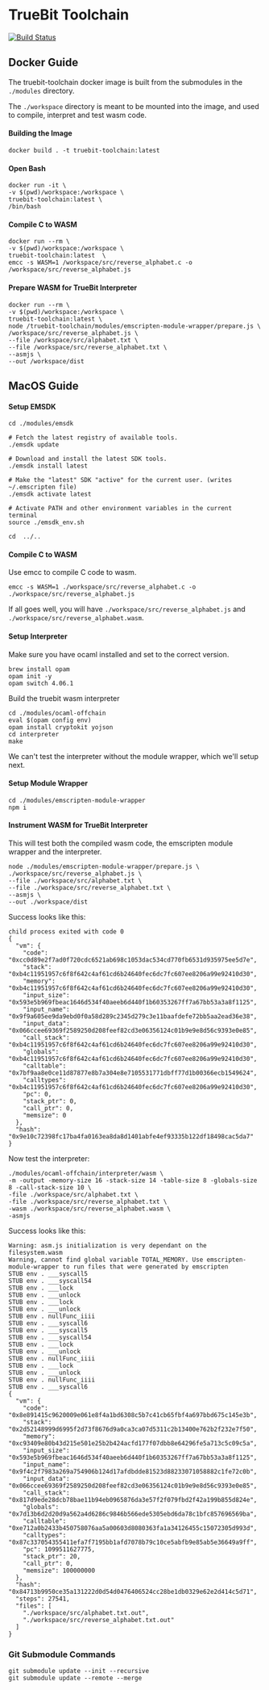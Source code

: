 # TrueBit Toolchain

[![Build Status](https://travis-ci.org/TrueBitFoundation/truebit-toolchain.svg?branch=master)](https://travis-ci.org/TrueBitFoundation/truebit-toolchain)

## Docker Guide

The truebit-toolchain docker image is built from the submodules in the `./modules` directory.

The `./workspace` directory is meant to be mounted into the image, and used to compile, interpret and test wasm code.

#### Building the Image 

```
docker build . -t truebit-toolchain:latest
```

#### Open Bash

```
docker run -it \
-v $(pwd)/workspace:/workspace \
truebit-toolchain:latest \
/bin/bash
```


#### Compile C to WASM

```
docker run --rm \
-v $(pwd)/workspace:/workspace \
truebit-toolchain:latest  \
emcc -s WASM=1 /workspace/src/reverse_alphabet.c -o /workspace/src/reverse_alphabet.js
```

#### Prepare WASM for TrueBit Interpreter

```
docker run --rm \
-v $(pwd)/workspace:/workspace \
truebit-toolchain:latest \
node /truebit-toolchain/modules/emscripten-module-wrapper/prepare.js \
/workspace/src/reverse_alphabet.js \
--file /workspace/src/alphabet.txt \
--file /workspace/src/reverse_alphabet.txt \
--asmjs \
--out /workspace/dist
```


## MacOS Guide

#### Setup EMSDK

```
cd ./modules/emsdk

# Fetch the latest registry of available tools.
./emsdk update

# Download and install the latest SDK tools.
./emsdk install latest

# Make the "latest" SDK "active" for the current user. (writes ~/.emscripten file)
./emsdk activate latest

# Activate PATH and other environment variables in the current terminal
source ./emsdk_env.sh

cd  ../..

```

#### Compile C to WASM

Use emcc to compile C code to wasm.

```
emcc -s WASM=1 ./workspace/src/reverse_alphabet.c -o ./workspace/src/reverse_alphabet.js
```

If all goes well, you will have `./workspace/src/reverse_alphabet.js` and `./workspace/src/reverse_alphabet.wasm`.

#### Setup Interpreter

Make sure you have ocaml installed and set to the correct version.

```
brew install opam  
opam init -y
opam switch 4.06.1
```

Build the truebit wasm interpreter

```
cd ./modules/ocaml-offchain
eval $(opam config env)
opam install cryptokit yojson
cd interpreter
make
```

We can't test the interpreter without the module wrapper, which we'll setup next.

#### Setup Module Wrapper

```
cd ./modules/emscripten-module-wrapper
npm i
```

#### Instrument WASM for TrueBit Interpreter  

This will test both the compiled wasm code, the emscripten module wrapper and the interpreter.

```
node ./modules/emscripten-module-wrapper/prepare.js \
./workspace/src/reverse_alphabet.js \
--file ./workspace/src/alphabet.txt \
--file ./workspace/src/reverse_alphabet.txt \
--asmjs \
--out ./workspace/dist
```

Success looks like this:

```
child process exited with code 0
{
  "vm": {
    "code": "0xcc0d89e2f7ad0f720cdc6521ab698c1053dac534cd770fb6531d935975ee5d7e",
    "stack": "0xb4c11951957c6f8f642c4af61cd6b24640fec6dc7fc607ee8206a99e92410d30",
    "memory": "0xb4c11951957c6f8f642c4af61cd6b24640fec6dc7fc607ee8206a99e92410d30",
    "input_size": "0x593e5b969fbeac1646d534f40aeeb6d440f1b60353267ff7a67bb53a3a8f1125",
    "input_name": "0x9f9a605ee9da9ebd0f0a58d289c2345d279c3e11baafdefe72bb5aa2ead36e38",
    "input_data": "0x066ccee69369f2589250d208feef82cd3e06356124c01b9e9e8d56c9393e0e85",
    "call_stack": "0xb4c11951957c6f8f642c4af61cd6b24640fec6dc7fc607ee8206a99e92410d30",
    "globals": "0xb4c11951957c6f8f642c4af61cd6b24640fec6dc7fc607ee8206a99e92410d30",
    "calltable": "0x7bf9aa8e0ce11d87877e8b7a304e8e7105531771dbff77d1b00366ecb1549624",
    "calltypes": "0xb4c11951957c6f8f642c4af61cd6b24640fec6dc7fc607ee8206a99e92410d30",
    "pc": 0,
    "stack_ptr": 0,
    "call_ptr": 0,
    "memsize": 0
  },
  "hash": "0x9e10c72398fc17ba4fa0163ea8da8d1401abfe4ef93335b122df18498cac5da7"
}

```

Now test the interpreter:

```
./modules/ocaml-offchain/interpreter/wasm \
-m -output -memory-size 16 -stack-size 14 -table-size 8 -globals-size 8 -call-stack-size 10 \
-file ./workspace/src/alphabet.txt \
-file ./workspace/src/reverse_alphabet.txt \
-wasm ./workspace/src/reverse_alphabet.wasm \
-asmjs
```

Success looks like this:

```
Warning: asm.js initialization is very dependant on the filesystem.wasm
Warning, cannot find global variable TOTAL_MEMORY. Use emscripten-module-wrapper to run files that were generated by emscripten
STUB env . ___syscall5
STUB env . ___syscall54
STUB env . ___lock
STUB env . ___unlock
STUB env . ___lock
STUB env . ___unlock
STUB env . nullFunc_iiii
STUB env . ___syscall6
STUB env . ___syscall5
STUB env . ___syscall54
STUB env . ___lock
STUB env . ___unlock
STUB env . nullFunc_iiii
STUB env . ___lock
STUB env . ___unlock
STUB env . nullFunc_iiii
STUB env . ___syscall6
{
  "vm": {
    "code": "0x8e891415c9620009e061e8f4a1bd6308c5b7c41cb65fbf4a697bbd675c145e3b",
    "stack": "0x2d52148999d6995f2d73f8676d9a0ca3ca07d5311c2b13400e762b2f232e7f50",
    "memory": "0xc93409e80b43d215e501e25b2b424acfd177f07dbb8e64296fe5a713c5c09c5a",
    "input_size": "0x593e5b969fbeac1646d534f40aeeb6d440f1b60353267ff7a67bb53a3a8f1125",
    "input_name": "0x9f4c2f7983a269a754906b124d17afdbdde81523d88233071058882c1fe72c0b",
    "input_data": "0x066ccee69369f2589250d208feef82cd3e06356124c01b9e9e8d56c9393e0e85",
    "call_stack": "0x817d9ede28dcb78bae11b94eb0965876da3e57f2f079fbd2f42a199b855d824e",
    "globals": "0x7d13b6d2d20d9a562a4d6286c9846b566ede5305ebd6da78c1bfc857696569ba",
    "calltable": "0xe712a0b2433b450758076aa5a00603d8080363fa1a34126455c15072305d993d",
    "calltypes": "0x87c337054355411efa7f7195bb1afd7078b79c10ce5abfb9e85ab5e36649a9ff",
    "pc": 1099511627775,
    "stack_ptr": 20,
    "call_ptr": 0,
    "memsize": 100000000
  },
  "hash": "0x84713b9950ce35a131222d0d54d0476406524cc28be1db0329e62e2d414c5d71",
  "steps": 27541,
  "files": [
    "./workspace/src/alphabet.txt.out",
    "./workspace/src/reverse_alphabet.txt.out"
  ]
}
```


### Git Submodule Commands

```
git submodule update --init --recursive
git submodule update --remote --merge
```